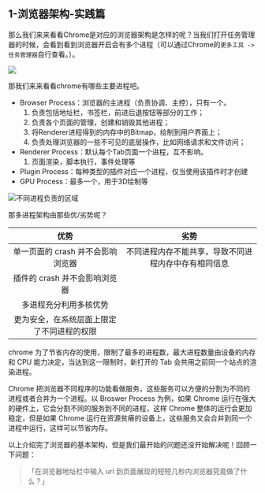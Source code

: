 ##  1-浏览器架构-实践篇

那么我们来来看看Chrome是对应的浏览器架构是怎样的呢？当我们打开任务管理器的时候，会看到看到浏览器开启会有多个进程（可以通过Chrome的`更多工具 -> 任务管理器`自行查看。）。

![](https://51nbimg.u51.com/ad8eeba52f304ba9a3873996b337c01a.png)

那我们来来看看chrome有哪些主要进程吧。

- Browser Process：浏览器的主进程（负责协调、主控），只有一个。
  1. 负责包括地址栏，书签栏，前进后退按钮等部分的工作；
  2. 负责各个页面的管理，创建和销毁其他进程；
  3. 将Renderer进程得到的内存中的Bitmap，绘制到用户界面上；
  4. 负责处理浏览器的一些不可见的底层操作，比如网络请求和文件访问；
- Renderer Process：默认每个Tab页面一个进程，互不影响。
  1. 页面渲染，脚本执行，事件处理等
- Plugin Process：每种类型的插件对应一个进程，仅当使用该插件时才创建
- GPU Process：最多一个，用于3D绘制等

![不同进程负责的区域](https://51nbimg.u51.com/ff40fd68f642468493d6588e0b477df2.jpeg)

那多进程架构由那些优/劣势呢？

|                    优势                    |                         劣势                         |
| :----------------------------------------: | :--------------------------------------------------: |
|     单一页面的 crash 并不会影响浏览器      | 不同进程内存不能共享，导致不同进程内存中存有相同信息 |
|       插件的 crash 并不会影响浏览器        |                                                      |
|           多进程充分利用多核优势           |                                                      |
| 更为安全，在系统层面上限定了不同进程的权限 |                                                      |

 chrome 为了节省内存的使用，限制了最多的进程数，最大进程数量由设备的内存和 CPU 能力决定，当达到这一限制时，新打开的 Tab 会共用之前同一个站点的渲染进程。

Chrome 把浏览器不同程序的功能看做服务，这些服务可以方便的分割为不同的进程或者合并为一个进程。以 Broswer Process 为例，如果 Chrome 运行在强大的硬件上，它会分割不同的服务到不同的进程，这样 Chrome 整体的运行会更加稳定，但是如果 Chrome 运行在资源贫瘠的设备上，这些服务又会合并到同一个进程中运行，这样可以节省内存。

以上介绍完了浏览器的基本架构，但是我们最开始的问题还没开始解决呢！回顾一下问题：

> 「在浏览器地址栏中输入 url 到页面展现的短短几秒内浏览器究竟做了什么？」